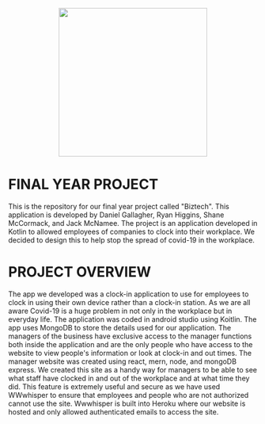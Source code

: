 <p align="center">
  <img width="300" height="300"src="https://i.ibb.co/6B5HKyK/logo-generator-for-a-mobile-gaming-company-with-a-lock-clipart-885c-el1.png">
</p>

# FINAL YEAR PROJECT
This is the repository for our final year project called "Biztech". This application is developed by Daniel Gallagher, Ryan Higgins, Shane McCormack, and Jack McNamee. The project is an application developed in Kotlin to allowed employees of companies to clock into their workplace. We decided to design this to help stop the spread of covid-19 in the workplace.
# PROJECT OVERVIEW
The app we developed was a clock-in application to use for employees to clock in using their own device rather than a clock-in station. As we are all aware Covid-19 is a huge problem in not only in the workplace but in everyday life. The application was coded in android studio using Koitlin. The app uses MongoDB to store the details used for our application. The managers of the business have exclusive access to the manager functions both inside the application and are the only people who have access to the website to view people's information or look at clock-in and out times.
The manager website was created using react, mern, node, and mongoDB express.  We created this site as a handy way for managers to be able to see what staff have clocked in and out of the workplace and at what time they did. This feature is extremely useful and secure as we have used WWwhisper to ensure that employees and people who are not authorized cannot use the site. Wwwhisper is built into Heroku where our website is hosted and only allowed authenticated emails to access the site.
